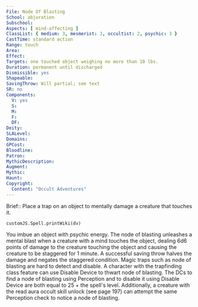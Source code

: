 ```yaml
---
File: Node Of Blasting
School: abjuration
Subschool: 
Aspects: [ mind-affecting ]
ClassList: { medium: 3, mesmerist: 3, occultist: 2, psychic: 3 }
CastTime: standard action
Range: touch
Area: 
Effect: 
Targets: one touched object weighing no more than 10 lbs.
Duration: permanent until discharged
Dismissible: yes
Shapeable: 
SavingThrow: Will partial; see text
SR: no
Components:
  V: yes
  S: 
  M: 
  F: 
  DF: 
Deity: 
SLALevel: 
Domains: 
GPCost: 
Bloodline: 
Patron: 
MythicDescription: 
Augment: 
Mythic: 
Haunt: 
Copyright:
  Content: "Occult Adventures"
---
```

Brief:: Place a trap on an object to mentally damage a creature that touches it.

```dataviewjs
customJS.Spell.printWiki(dv)
```

You imbue an object with psychic energy. The node of blasting unleashes a mental blast when a creature with a mind touches the object, dealing 6d6 points of damage to the creature touching the object and causing the creature to be staggered for 1 minute. A successful saving throw halves the damage and negates the staggered condition.  Magic traps such as node of blasting are hard to detect and disable. A character with the trapfinding class feature can use Disable Device to thwart node of blasting. The DCs to find a node of blasting using Perception and to disable it using Disable  Device are both equal to 25 + the spell's level. Additionally, a creature with the read aura occult skill unlock (see page 197) can attempt the same Perception check to notice a node of blasting.
